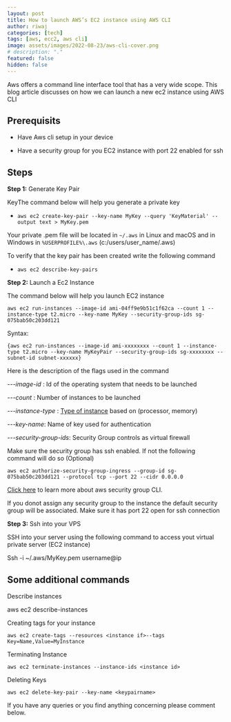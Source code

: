```yaml
---
layout: post
title: How to launch AWS’s EC2 instance using AWS CLI
author: riwaj
categories: [tech]
tags: [aws, ecc2, aws cli]
image: assets/images/2022-08-23/aws-cli-cover.png
# description: "."
featured: false
hidden: false
---  
```


Aws offers a command line interface tool that has a very wide scope. This blog article discusses on how we can launch a new ec2 instance using AWS CLI

  

## Prerequisits

-   Have Aws cli setup in your device
    
-   Have a security group for you EC2 instance with port 22 enabled for ssh
    

  

## Steps

  

**Step 1:** Generate Key Pair

  KeyThe command below will help you generate a private key

  

- ```aws ec2 create-key-pair --key-name MyKey --query 'KeyMaterial' --output text > MyKey.pem```

  

Your private .pem file will be located in ```~/.aws``` in Linux and macOS and in Windows in ```%USERPROFILE%\.aws``` (c:/users/user_name/.aws) 

To verify that the key pair has been created write the following command
  

- ```aws ec2 describe-key-pairs```  
  

**Step 2:** Launch a Ec2 Instance

The command below will help you launch EC2 instance  

```aws ec2 run-instances --image-id ami-04ff9e9b51c1f62ca --count 1 --instance-type t2.micro --key-name MyKey --security-group-ids sg-075bab50c203dd121```

Syntax:

```{aws ec2 run-instances --image-id ami-xxxxxxxx --count 1 --instance-type t2.micro --key-name MyKeyPair --security-group-ids sg-xxxxxxxx --subnet-id subnet-xxxxxx}```  

Here is the description of the flags used in the command

*---image-id* : Id of the operating system that needs to be launched

*---count* : Number of instances to be launched

*---instance-type* : [Type of instance](https://aws.amazon.com/ec2/instance-types/) based on (processor, memory)

*---key-name*: Name of key used for authentication

*---security-group-ids*: Security Group controls as virtual firewall  

Make sure the security group has ssh enabled. If not the following command will do so (Optional)

```aws ec2 authorize-security-group-ingress --group-id sg-075bab50c203dd121 --protocol tcp --port 22 --cidr 0.0.0.0```

[Click here](https://docs.aws.amazon.com/cli/latest/userguide/cli-services-ec2-sg.html) to learn more about aws security group CLI.

If you donot assign any security group to the instance the default security group will be associated. Make sure it has port 22 open for ssh connection
  

**Step 3:** Ssh into your VPS

SSH into your server using the following command to access yout virtual  private server  (EC2 instance) 

Ssh -i ~/.aws/MyKey.pem username@ip

  
  

## Some additional commands

  

Describe instances

aws ec2 describe-instances

  

Creating tags for your instance

```aws ec2 create-tags --resources <instance if>--tags Key=Name,Value=MyInstance```

Terminating Instance

```aws ec2 terminate-instances --instance-ids <instance id>```

Deleting Keys

```aws ec2 delete-key-pair --key-name <keypairname>```


If you have any queries or you find anything concerning please comment below.